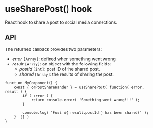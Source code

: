 # useSharePost() hook

React hook to share a post to social media connections.

## API

The returned callback provides two parameters:

-   _error_ `[Array]`: defined when something went wrong
-   _result_ `[Array]`: an object with the following fields:
    -    _postId_ `[int]`: post ID of the shared post.
	-    _shared_ `[Array]`: the results of sharing the post.

```es6
function MyComponent() {
	const { onPostShareHander } = useSharePost( function( error, result ) {
		if ( error ) {
			return console.error( 'Something went wrong!!!' );
		}

		console.log( `Post ${ result.postId } has been shared!` );
	}, [] )
}
```
